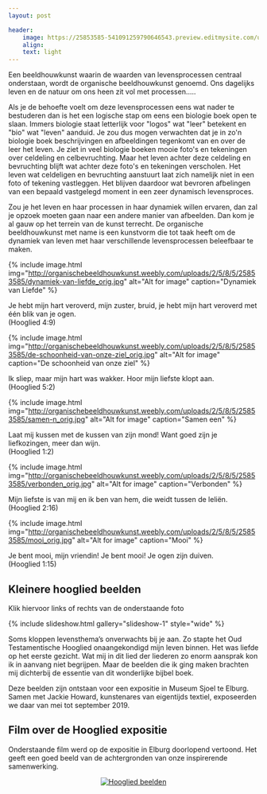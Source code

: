 ```yaml
---
layout: post

header:
    image: https://25853585-541091259790646543.preview.editmysite.com/uploads/2/5/8/5/25853585/verbonden_orig.jpg
    align:
    text: light
---
```

Een beeldhouwkunst waarin de waarden van levensprocessen centraal onderstaan, wordt de organische beeldhouwkunst genoemd. Ons dagelijks leven en de natuur om ons heen zit vol met processen.....

Als je de behoefte voelt om deze levensprocessen eens wat nader te bestuderen dan is het een logische stap om eens een biologie boek open te slaan. Immers biologie staat letterlijk voor "logos" wat "leer" betekent en "bio" wat "leven" aanduid. Je zou dus mogen verwachten dat je in zo'n biologie boek  beschrijvingen en afbeeldingen tegenkomt van en over de leer het leven.
Je ziet in veel biologie boeken mooie foto's en tekeningen over celdeling en celbevruchting. Maar het leven achter deze celdeling en bevruchting blijft wat achter deze foto's en tekeningen verscholen. Het leven wat celdeligen en bevruchting aanstuurt laat zich namelijk niet in een foto of tekening vastleggen. Het blijven daardoor wat bevroren afbelingen van een bepaald vastgelegd moment in een zeer dynamisch levensproces.

Zou je het leven en haar processen in haar dynamiek willen ervaren, dan zal je opzoek moeten gaan naar een andere manier van afbeelden. Dan kom je al gauw op het terrein van de kunst terrecht. De organische beeldhouwkunst met name is een kunstvorm die tot taak heeft om de dynamiek van leven met haar verschillende levensprocessen beleefbaar te maken. 


{% include image.html img="http://organischebeeldhouwkunst.weebly.com/uploads/2/5/8/5/25853585/dynamiek-van-liefde_orig.jpg" alt="Alt for image" caption="Dynamiek van Liefde" %}

Je hebt mijn hart veroverd, mijn zuster, bruid,
je hebt mijn hart veroverd met één blik van je ogen.   
(Hooglied 4:9)

{% include image.html img="http://organischebeeldhouwkunst.weebly.com/uploads/2/5/8/5/25853585/de-schoonheid-van-onze-ziel_orig.jpg" alt="Alt for image" caption="De schoonheid van onze ziel" %}

Ik sliep, maar mijn hart was wakker.
Hoor mijn liefste klopt aan.   
(Hooglied 5:2)

{% include image.html img="http://organischebeeldhouwkunst.weebly.com/uploads/2/5/8/5/25853585/samen-n_orig.jpg" alt="Alt for image" caption="Samen een" %}

Laat mij kussen met de kussen van zijn mond!
Want goed zijn je liefkozingen, meer dan wijn.   
(Hooglied 1:2)

{% include image.html img="http://organischebeeldhouwkunst.weebly.com/uploads/2/5/8/5/25853585/verbonden_orig.jpg" alt="Alt for image" caption="Verbonden" %}

Mijn liefste is van mij en ik ben van hem,
die weidt tussen de leliën.   
(Hooglied 2:16)

{% include image.html img="http://organischebeeldhouwkunst.weebly.com/uploads/2/5/8/5/25853585/mooi_orig.jpg" alt="Alt for image" caption="Mooi" %}

Je bent mooi, mijn vriendin!
Je bent mooi! Je ogen zijn duiven.   
(Hooglied 1:15)



## Kleinere hooglied beelden
Klik hiervoor links of rechts van de onderstaande foto

{% include slideshow.html gallery="slideshow-1" style="wide" %}

Soms kloppen levensthema’s onverwachts bij je aan. Zo stapte het Oud Testamentische Hooglied onaangekondigd mijn leven binnen.  Het was liefde op het eerste gezicht. Wat mij in dit lied der liederen zo enorm aansprak kon ik in aanvang niet begrijpen. Maar de beelden die ik ging maken brachten mij dichterbij de essentie van dit wonderlijke bijbel boek.

Deze beelden zijn ontstaan voor een expositie in Museum Sjoel te Elburg. Samen met Jackie Howard, kunstenares van eigentijds textiel, exposeerden we daar van mei tot september 2019.


## Film over de Hooglied expositie

Onderstaande film werd op de expositie in Elburg doorlopend vertoond. Het geeft een goed beeld van de achtergronden van onze inspirerende samenwerking.

<div align="center">
  <a href="https://www.youtube.com/watch?v=1X3LcUwhRTo"><img src="https://imgur.com/ZjdOEKQ.png" alt="Hooglied beelden"></a>
</div>
